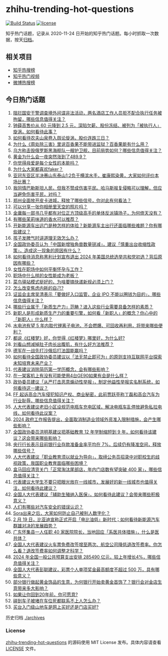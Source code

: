 # zhihu-trending-hot-questions

[![Build Status](https://github.com/justjavac/zhihu-trending-hot-questions/workflows/ci/badge.svg?branch=master)](https://github.com/justjavac/zhihu-trending-hot-questions/actions)
[![license](https://img.shields.io/github/license/justjavac/zhihu-trending-hot-questions)](https://github.com/justjavac/zhihu-trending-hot-questions/blob/master/LICENSE)

知乎热门话题，记录从 2020-11-24
日开始的知乎热门话题。每小时抓取一次数据，按天[归档](./archives)。

## 相关项目

- [知乎热搜榜](https://github.com/justjavac/zhihu-trending-top-search)
- [知乎热门视频](https://github.com/justjavac/zhihu-trending-hot-video)
- [微博热搜榜](https://github.com/justjavac/weibo-trending-hot-search)

## 今日热门话题

<!-- BEGIN -->
<!-- 最后更新时间 Thu Mar 07 2024 01:02:08 GMT+0800 (China Standard Time) -->

1. [阻拦国安干警调查境外间谍非法活动，两名酒店工作人员拒不配合执行任务被拘留，哪些信息值得关注？](https://www.zhihu.com/question/647272003)
1. [钟薛高售价从 60 元降到 2.5 元，深陷欠薪、股份冻结、被列为「被执行人」旋涡，如何看待此事？](https://www.zhihu.com/question/647322548)
1. [如何看待农夫山泉卷入舆论旋涡，股价连跌三日？](https://www.zhihu.com/question/647277140)
1. [为什么《周处除三害》里说百香果不能带进监狱？百香果能有什么用？](https://www.zhihu.com/question/646778449)
1. [乌方称击毁俄罗斯黑海舰队一艘护卫舰，目前局势如何？哪些信息值得关注？](https://www.zhihu.com/question/647294148)
1. [黄金为什么会一夜突然涨到了489.9？](https://www.zhihu.com/question/646819996)
1. [你觉得母爱是每个女性的本能吗？](https://www.zhihu.com/question/347444598)
1. [为什么大家都喜欢faker？](https://www.zhihu.com/question/393788259)
1. [亚冠东亚区半决赛山东泰山1:2负于横滨水手，崔康熙染黄，大家如何评价本场比赛？](https://www.zhihu.com/question/647373177)
1. [我同情巴勒斯坦人民，但我不赞成伤害平民。哈马斯报复侵略可以理解，但应当避免伤害平民，对吗？](https://www.zhihu.com/question/644177632)
1. [郑州全面放开皮卡进城，释放了哪些信号，你对此有何看法？](https://www.zhihu.com/question/647287498)
1. [可以分享一张你相册里天空的照片吗？](https://www.zhihu.com/question/647127430)
1. [金庸每一部书几乎都有对位正方顶级高手的单体反派镇场子，为何倚天没有？](https://www.zhihu.com/question/640568825)
1. [有哪些茉莉味道的香水可以推荐？](https://www.zhihu.com/question/639196258)
1. [开新能源车出远门是种怎样的体验？新能源车主出行还面临哪些难题？你有哪些建议？](https://www.zhihu.com/question/646639395)
1. [孩子发脾气时讲道理无效怎么办？](https://www.zhihu.com/question/646440048)
1. [全国政协委员认为「中国新增独角兽数量锐减」，建议「慎重出台收缩性政策」，造成这一现象的原因有什么？](https://www.zhihu.com/question/647321032)
1. [如何看待消息称黑利计划宣布退出 2024 年美国总统选举共和党初选？背后原因有哪些？](https://www.zhihu.com/question/647367276)
1. [女性在职场中如何平衡怀孕与工作？](https://www.zhihu.com/question/645045293)
1. [职场中什么样的女性能成为老板？](https://www.zhihu.com/question/642572187)
1. [菜鸟驿站模式挺好的，为啥要搞快递新规必须上门？](https://www.zhihu.com/question/646924085)
1. [怎么改变焦虑内耗的自己?](https://www.zhihu.com/question/646711974)
1. [证监会主席吴清表示「要做好入口监管，企业 IPO 不能以圈钱为目的」，哪些信息值得关注？](https://www.zhihu.com/question/647334470)
1. [哪些行业属于「新质生产力」范畴？进入这些行业需要具备怎样的素质？](https://www.zhihu.com/question/646875743)
1. [新职人是形成新质生产力的重要引擎，如何看「新职人」的概念？你心中的「新职人」什么样？](https://www.zhihu.com/question/647154480)
1. [水电池有望 5 年内取代锂离子电池，不会燃爆、可回收再利用，将带来哪些便利？](https://www.zhihu.com/question/647220453)
1. [都说《红楼梦》好，你觉得《红楼梦》哪里好，为什么好?](https://www.zhihu.com/question/308042956)
1. [刘看山想减掉肚子肉长出腹肌，有什么好方法推荐？](https://www.zhihu.com/question/643020493)
1. [德军在一战先打沙俄后打法国能赢吗？](https://www.zhihu.com/question/647062267)
1. [如何看待全国政协委员建议以「法无禁止即可为」的原则支持互联网平台探索未知培育未来产业？](https://www.zhihu.com/question/647031454)
1. [代表建议消除简历第一学历概念，会有哪些影响？](https://www.zhihu.com/question/647198085)
1. [在一架客机上有没有可能使用4台GE90如果有会是什么样？](https://www.zhihu.com/question/644759718)
1. [政协委员建议「从严打击恶意煽动性举报」，制定他益性举报实名制系统，如何看待这一建议？](https://www.zhihu.com/question/647293986)
1. [FF 起诉高合汽车侵犯知识产权、商业秘密，此前贾跃亭称丁磊和高合汽车为行业耻辱，哪些信息值得关注？](https://www.zhihu.com/question/647138196)
1. [人大代表建议老旧小区设规范电瓶车充电区域，解决电瓶车乱停放避免私拉电线，如何看待此议案？](https://www.zhihu.com/question/647343585)
1. [2024 政府工作报告提出，全面取消制造业领域外资准入限制措施，会产生哪些影响？](https://www.zhihu.com/question/647112183)
1. [全国政协委员洪明基建议把基础教育 12 年学制缩短到 9 年，如何看待该建议？这会带来哪些影响？](https://www.zhihu.com/question/647277609)
1. [央行行长表示目前银行业存款准备金率平均在 7%，后续仍有降准空间，释放哪些信号？](https://www.zhihu.com/question/647322221)
1. [人大代表建议「职业教育须以就业为导向」，取缔公务员招录中对职校生的歧视政策，我国职业教育面临哪些困境？](https://www.zhihu.com/question/647289653)
1. [盒马回应清货关门「正常淘汰尾部店，年内门店数有望突破 400 家」，哪些信息值得关注？](https://www.zhihu.com/question/647310680)
1. [代表建议大学生不要只把眼光放在一线城市，发展好的新一线城市也值得关注，如何看待此建议？](https://www.zhihu.com/question/647177954)
1. [全国人大代表建议「辅助生殖纳入医保」，如何看待此建议？会带来哪些积极意义？](https://www.zhihu.com/question/647172917)
1. [人们有哪些对汽车安全的错误认识？](https://www.zhihu.com/question/604400699)
1. [Sora出来之后，大家如何防止自己被别人数字化？](https://www.zhihu.com/question/644936246)
1. [2 月 19 日，比亚迪宣称正式开启「电比油低」新时代；如何看待新能源汽车群雄对决的发展趋势？](https://www.zhihu.com/question/645246666)
1. [广东怀集县一人任职 40 家医院院长，当地回应「系医共体措施」，什么是医共体？](https://www.zhihu.com/question/647274381)
1. [全国人大代表建议火车票免费改签增至两次、航空公司降低退改签费率。你怎么看？退改签费率如何调整才科学？](https://www.zhihu.com/question/647145142)
1. [2024 年全国一般公共预算支出安排 285490 亿元，较上年增长4%，哪些信息值得关注？](https://www.zhihu.com/question/647274150)
1. [全国人大代表彭聪建议，彩票个人单项奖金最高额度不超过 500 万，具有哪些意义？](https://www.zhihu.com/question/647225582)
1. [部分银行做起黄金饰品的生意，为何银行开始卖黄金首饰了？银行会对金店生意带来多大影响？](https://www.zhihu.com/question/647330801)
1. [如果让你回到20年前，你可愿意?](https://www.zhihu.com/question/646423528)
1. [碰到车子被堵在车位死都联系不上人怎么办？](https://www.zhihu.com/question/301689709)
1. [买台入门级山地车是网上买好还是门店买好?](https://www.zhihu.com/question/644922937)

<!-- END -->

历史归档 [./archives](./archives)

### License

[zhihu-trending-hot-questions](https://github.com/justjavac/zhihu-trending-hot-questions)
的源码使用 MIT License 发布。具体内容请查看 [LICENSE](./LICENSE) 文件。
